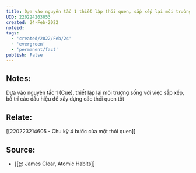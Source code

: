 ```yaml
---
title: Dựa vào nguyên tắc 1 thiết lập thói quen, sắp xếp lại môi trường sống
UID: 220224203053
created: 24-Feb-2022
noteid:
tags:
  - 'created/2022/Feb/24'
  - 'evergreen'
  - 'permanent/fact'
publish: False
---
```

## Notes:
Dựa vào nguyên tắc 1 (Cue), thiết lập lại môi trường sống với việc sắp xếp, bố trí các dấu hiệu để xây dựng các thói quen tốt

## Relate:
[[220223214605 - Chu kỳ 4 bước của một thói quen]]

## Source:
- [[@ James Clear, Atomic Habits]]




